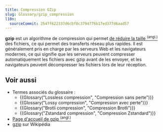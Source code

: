 ```yaml
---
title: Compression GZip
slug: Glossary/gzip_compression
l10n:
  sourceCommit: 2547f622337d6cbf8c3794776b17ed377d6aad57
---
```


**gzip** est un algorithme de compression qui permet [de réduire la taille <sup>(angl.)</sup>](https://www.zlib.net/feldspar.html) des fichiers, ce qui permet des transferts réseau plus rapides. Il est généralement pris en charge par les serveurs Web et les navigateurs modernes, ce qui signifie que les serveurs peuvent compresser automatiquement les fichiers avec gzip avant de les envoyer, et les navigateurs peuvent décompresser les fichiers lors de leur réception.

## Voir aussi

- Termes associés du glossaire&nbsp;:
  - {{Glossary("Lossless compression", "Compression sans perte")}}
  - {{Glossary("Lossy compression", "Compression avec perte")}}
  - {{Glossary("Brotli compression", "Compression Brotli")}}
  - {{Glossary("Zstandard compression", "Compression Zstandard")}}
- [Page d'accueil de gzip <sup>(angl.)</sup>](https://www.gzip.org/)
- [gzip](https://fr.wikipedia.org/wiki/Gzip) sur Wikipédia
